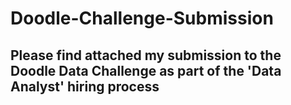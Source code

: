 # Doodle-Challenge-Submission

## Please find attached my submission to the Doodle Data Challenge as part of the 'Data Analyst' hiring process
